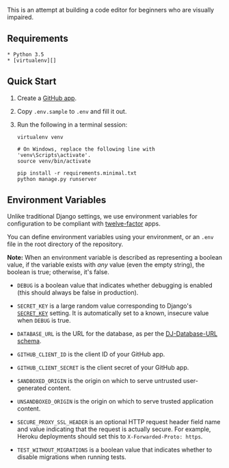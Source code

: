 This is an attempt at building a code editor for beginners who are
visually impaired.

## Requirements

```
* Python 3.5
* [virtualenv][]
```

## Quick Start

1. Create a [GitHub app][].
2. Copy `.env.sample` to `.env` and fill it out.
3. Run the following in a terminal session:

   ```
   virtualenv venv

   # On Windows, replace the following line with 'venv\Scripts\activate'.
   source venv/bin/activate

   pip install -r requirements.minimal.txt
   python manage.py runserver
   ```

## Environment Variables

Unlike traditional Django settings, we use environment variables
for configuration to be compliant with [twelve-factor][] apps.

You can define environment variables using your environment, or an `.env` file
in the root directory of the repository.

**Note:** When an environment variable is described as representing a
boolean value, if the variable exists with *any* value (even the empty
string), the boolean is true; otherwise, it's false.

* `DEBUG` is a boolean value that indicates whether debugging is enabled
  (this should always be false in production).

* `SECRET_KEY` is a large random value corresponding to Django's
  [`SECRET_KEY`][] setting. It is automatically set to a known, insecure
  value when `DEBUG` is true.

* `DATABASE_URL` is the URL for the database, as per the
  [DJ-Database-URL schema][].

* `GITHUB_CLIENT_ID` is the client ID of your GitHub app.

* `GITHUB_CLIENT_SECRET` is the client secret of your GitHub app.

* `SANDBOXED_ORIGIN` is the origin on which to serve untrusted
  user-generated content.

* `UNSANDBOXED_ORIGIN` is the origin on which to serve trusted
  application content.

* `SECURE_PROXY_SSL_HEADER` is an optional HTTP request header field name
  and value indicating that the request is actually secure. For example,
  Heroku deployments should set this to `X-Forwarded-Proto: https`.

* `TEST_WITHOUT_MIGRATIONS` is a boolean value that indicates whether to
  disable migrations when running tests.

[virtualenv]: https://virtualenv.pypa.io/en/stable/installation/
[twelve-factor]: http://12factor.net/
[`SECRET_KEY`]: https://docs.djangoproject.com/en/1.9/ref/settings/#secret-key
[DJ-Database-URL schema]: https://github.com/kennethreitz/dj-database-url#url-schema
[GitHub app]: https://github.com/settings/developers

